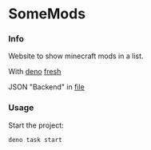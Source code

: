 # SomeMods

### Info

Website to show minecraft mods in a list.

With [deno](https://deno.land/) [fresh](https://fresh.deno.dev/)

JSON "Backend" in [file](https://github.com/SomeOverflow/SomeMods/blob/master/routes/mods.json)

### Usage

Start the project:

```
deno task start
```
